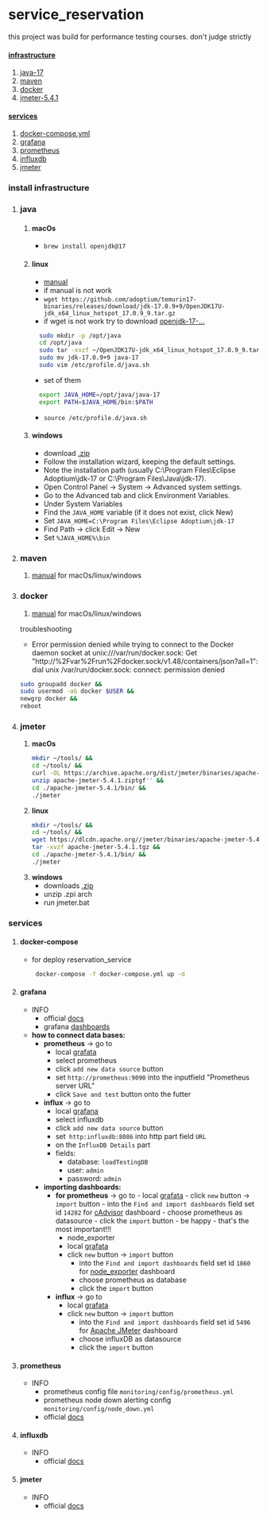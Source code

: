 # service_reservation
this project was build for performance testing courses.  don't judge strictly

#### [infrastructure](#install-infrastructure)
1. [java-17](#java)
2. [maven](#maven)
3. [docker](#docker)
4. [jmeter-5.4.1](#jmeter)

#### [services](#services)
1. [docker-compose.yml](#docker-compose)
2. [grafana](#grafana)
3. [prometheus](#prometheus)
4. [influxdb](#influxdb)
5. [jmeter](#jmeter)

### install infrastructure
1. ### java
   1. #### **macOs**
      - `brew install openjdk@17`
   2. #### **linux**
      - [manual](https://www.digitalocean.com/community/tutorials/how-to-install-java-on-centos-and-fedora) 
      - if manual is not work
      - `wget https://github.com/adoptium/temurin17-binaries/releases/download/jdk-17.0.9+9/OpenJDK17U-jdk_x64_linux_hotspot_17.0.9_9.tar.gz`
      - if wget is not work try to download [openjdk-17-...](https://adoptium.net/temurin/releases/?arch=x64&os=linux&package=jdk&version=17)
      ```bash
        sudo mkdir -p /opt/java
        cd /opt/java
        sudo tar -xvzf ~/OpenJDK17U-jdk_x64_linux_hotspot_17.0.9_9.tar.gz
        sudo mv jdk-17.0.9+9 java-17
        sudo vim /etc/profile.d/java.sh
        ```
      - set of them
      ```bash
        export JAVA_HOME=/opt/java/java-17
        export PATH=$JAVA_HOME/bin:$PATH
        ```
      - `source /etc/profile.d/java.sh`
   3. #### **windows**
      - download [.zip](https://adoptium.net/temurin/releases/?arch=x64&os=windows&package=jdk&version=17)
      - Follow the installation wizard, keeping the default settings.
      - Note the installation path (usually C:\Program Files\Eclipse Adoptium\jdk-17 or C:\Program Files\Java\jdk-17).
      - Open Control Panel → System → Advanced system settings.
      - Go to the Advanced tab and click Environment Variables.
      - Under System Variables
      - Find the `JAVA_HOME` variable (if it does not exist, click New)
      - Set `JAVA_HOME=C:\Program Files\Eclipse Adoptium\jdk-17`
      - Find Path → click Edit → New
      - Set `%JAVA_HOME%\bin`
2. ### maven
   1. [manual](https://www.baeldung.com/install-maven-on-windows-linux-mac#bd-installing-maven-on-mac-os-x) for macOs/linux/windows
3. ### docker
   1. [manual](https://docs.docker.com/desktop/) for macOs/linux/windows

   troubleshooting
      - Error permission denied while trying to connect to the Docker daemon socket at unix:///var/run/docker.sock: Get "http://%2Fvar%2Frun%2Fdocker.sock/v1.48/containers/json?all=1": dial unix /var/run/docker.sock: connect: permission denied

      ```bash
      sudo groupadd docker &&
      sudo usermod -aG docker $USER &&
      newgrp docker &&
      reboot
      ```
4. ### jmeter
   1. **macOs**
      ```bash
      mkdir ~/tools/ &&
      cd ~/tools/ &&
      curl -OL https://archive.apache.org/dist/jmeter/binaries/apache-jmeter-5.4.1.zip      
      unzip apache-jmeter-5.4.1.ziptgf'' &&
      cd ./apache-jmeter-5.4.1/bin/ &&
      ./jmeter
      ```
   2. **linux**
      ```bash
      mkdir ~/tools/ &&
      cd ~/tools/ &&
      wget https://dlcdn.apache.org//jmeter/binaries/apache-jmeter-5.4.1.tgz &&
      tar -xvzf apache-jmeter-5.4.1.tgz &&
      cd ./apache-jmeter-5.4.1/bin/ &&
      ./jmeter
      ```
   3. **windows**
      - downloads [.zip](https://dlcdn.apache.org//jmeter/binaries/apache-jmeter-5.4.1.zip)
      - unzip .zpi arch
      - run jmeter.bat

### services
1. #### **docker-compose** 
   -  for deploy reservation_service
       ```bash
        docker-compose -f docker-compose.yml up -d 
       ```
   
2. #### **grafana**
   - INFO
     - official [docs](https://grafana.com/docs/grafana/latest/)
     - grafana [dashboards](https://grafana.com/grafana/dashboards/)
   - **how to connect data bases:**
       - **prometheus** -> go to
         - local [grafata](http://localhost:3001/connections/add-new-connection)
         - select prometheus
         - click `add new data source` button
         - set `http://prometheus:9090` into the inputfield "Prometheus server URL"
         - click `Save and test` button onto the futter 
       - **influx** -> go to
         - local [grafana](http://localhost:3001/connections/add-new-connection)
         - select influxdb
         - click `add new data source` button
         - set` http:influxdb:8086` into http part field `URL`
         - on the `InfluxDB Details` part
         - fields:
           - database: `loadTestingDB`
           - user: `admin`
           - password: `admin`
     - **importing dashboards:**
       - **for prometheus** -> go to
              - local [grafata](http://localhost:3001/dashboards)
              - click `new` button -> `import` button
                   - into the `Find and import dashboards` field set id `14282` for [cAdvisor](https://grafana.com/grafana/dashboards/14282-cadvisor-exporter/) dashboard
                     - choose prometheus as datasource
                     - click the `import` button
                     - be happy - that's the most important!!!
         - node_exporter
         - local [grafata](http://localhost:3001/dashboards)
         - click `new` button -> `import` button
             - into the `Find and import dashboards` field set id `1860` for [node_exporter](https://grafana.com/grafana/dashboards/1860-node-exporter-full/) dashboard
             - choose prometheus as database
             - click the `import` button
       - **influx** -> go to
         - local [grafata](http://localhost:3001/dashboards)
         - click `new` button -> `import` button
           - into the `Find and import dashboards` field set id `5496` for [Apache JMeter](https://grafana.com/grafana/dashboards/5496-apache-jmeter-dashboard-by-ubikloadpack/) dashboard
           - choose influxDB as datasource
           - click the `import` button
3. #### **prometheus**
    - INFO 
      - prometheus config file `monitoring/config/prometheus.yml`
      - prometheus node down alerting config `monitoring/config/node_down.yml`
      - official [docs](https://prometheus.io/docs/introduction/overview/)
4. #### **influxdb**
    - INFO
      - official [docs](https://docs.influxdata.com/influxdb/v1/)
5. #### **jmeter**
    - INFO
      - official [docs](https://jmeter.apache.org/usermanual/index.html)

